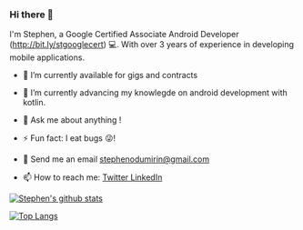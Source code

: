 ### Hi there 👋
I'm Stephen, a Google Certified Associate Android Developer (http://bit.ly/stgooglecert) 💻. With over 3 years of experience in developing mobile applications.

- 🔭 I’m currently available for gigs and contracts  
- 🌱 I’m currently advancing my knowlegde on android development with kotlin.
- 💬 Ask me about anything ! 

- ⚡ Fun fact: I eat bugs 😜!
- 📧 Send me an email stephenodumirin@gmail.com
- 📫 How to reach me: <a href ="https://twitter.com/stephenodumirin?s=09">Twitter<a href/> <a href ="https://www.linkedin.com/in/stephen-odumirin-60b049190">LinkedIn<a href/>


[![Stephen's github stats](https://github-readme-stats.vercel.app/api?username=Stephen-Odumirin&show_icons=true)](https://github.com/Stephen-Odumirin/github-readme-stats)


[![Top Langs](https://github-readme-stats.vercel.app/api/top-langs/?username=Stephen-odumirin)](https://github.com/Stephen-Odumirin/github-readme-stats)

